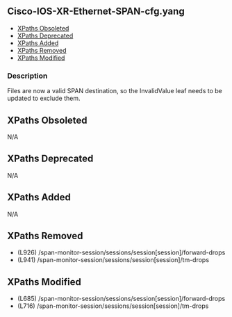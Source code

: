 ## Cisco-IOS-XR-Ethernet-SPAN-cfg.yang

- [XPaths Obsoleted](#xpaths-obsoleted)
- [XPaths Deprecated](#xpaths-deprecated)
- [XPaths Added](#xpaths-added)
- [XPaths Removed](#xpaths-removed)
- [XPaths Modified](#xpaths-modified)

### Description

Files are now a valid SPAN destination, so the InvalidValue leaf needs to be updated to exclude them.

## XPaths Obsoleted

N/A

## XPaths Deprecated

N/A

## XPaths Added

N/A

## XPaths Removed

- (L926)	/span-monitor-session/sessions/session[session]/forward-drops
- (L941)	/span-monitor-session/sessions/session[session]/tm-drops

## XPaths Modified

- (L685)	/span-monitor-session/sessions/session[session]/forward-drops
- (L716)	/span-monitor-session/sessions/session[session]/tm-drops

